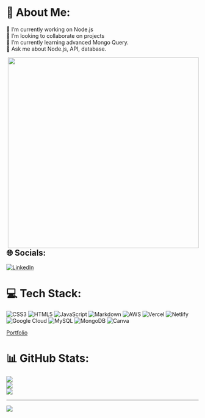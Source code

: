 
# 💫 About Me:
🔭 I’m currently working on Node.js<br>👯 I’m looking to collaborate on projects<br>🌱 I’m currently learning advanced Mongo Query.<br>💬 Ask me about Node.js, API, database.<br> 


<img align="right" width="500px" height="500px" src="https://media3.giphy.com/media/Vf3ZKdillTMOOaOho0/giphy.gif?cid=ecf05e471ypp4iaep4b75dcxk8232dw1yrryp5biqrk7be6w&rid=giphy.gif&ct=s"/>



## 🌐 Socials:
[![LinkedIn](https://img.shields.io/badge/LinkedIn-%230077B5.svg?logo=linkedin&logoColor=white)](https://linkedin.com/in/https://www.linkedin.com/in/sumitamahato/) 

# 💻 Tech Stack:
![CSS3](https://img.shields.io/badge/css3-%231572B6.svg?style=for-the-badge&logo=css3&logoColor=white) ![HTML5](https://img.shields.io/badge/html5-%23E34F26.svg?style=for-the-badge&logo=html5&logoColor=white) ![JavaScript](https://img.shields.io/badge/javascript-%23323330.svg?style=for-the-badge&logo=javascript&logoColor=%23F7DF1E) ![Markdown](https://img.shields.io/badge/markdown-%23000000.svg?style=for-the-badge&logo=markdown&logoColor=white) ![AWS](https://img.shields.io/badge/AWS-%23FF9900.svg?style=for-the-badge&logo=amazon-aws&logoColor=white) ![Vercel](https://img.shields.io/badge/vercel-%23000000.svg?style=for-the-badge&logo=vercel&logoColor=white) ![Netlify](https://img.shields.io/badge/netlify-%23000000.svg?style=for-the-badge&logo=netlify&logoColor=#00C7B7) ![Google Cloud](https://img.shields.io/badge/Google%20Cloud-%234285F4.svg?style=for-the-badge&logo=google-cloud&logoColor=white) ![MySQL](https://img.shields.io/badge/mysql-%2300f.svg?style=for-the-badge&logo=mysql&logoColor=white) ![MongoDB](https://img.shields.io/badge/MongoDB-%234ea94b.svg?style=for-the-badge&logo=mongodb&logoColor=white) ![Canva](https://img.shields.io/badge/Canva-%2300C4CC.svg?style=for-the-badge&logo=Canva&logoColor=white)


<a href="https://Sumitamahato.github.io">Portfolio<a/>

# 📊 GitHub Stats:
![](https://github-readme-stats.vercel.app/api?username=Sumitamahato&theme=dark&hide_border=false&include_all_commits=false&count_private=false)<br/>
![](https://github-readme-streak-stats.herokuapp.com/?user=Sumitamahato&theme=dark&hide_border=false)<br/>
![](https://github-readme-stats.vercel.app/api/top-langs/?username=Sumitamahato&theme=dark&hide_border=false&include_all_commits=false&count_private=false&layout=compact)

---
[![](https://visitcount.itsvg.in/api?id=Sumitamahato&icon=0&color=0)](https://visitcount.itsvg.in)

<!-- Proudly created with GPRM ( https://gprm.itsvg.in ) -->
